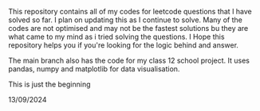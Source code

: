 This repository contains all of my codes for leetcode questions that I have solved so far. I plan on updating this as I continue to solve. 
Many of the codes are not optimised and may not be the fastest solutions bu they are what came to my mind as i tried solving the questions.
I Hope this repository helps you if you're looking for the logic behind and answer.

The main branch also has the code for my class 12 school project. It uses pandas, numpy and matplotlib for data visualisation.

This is just the beginning


13/09/2024
